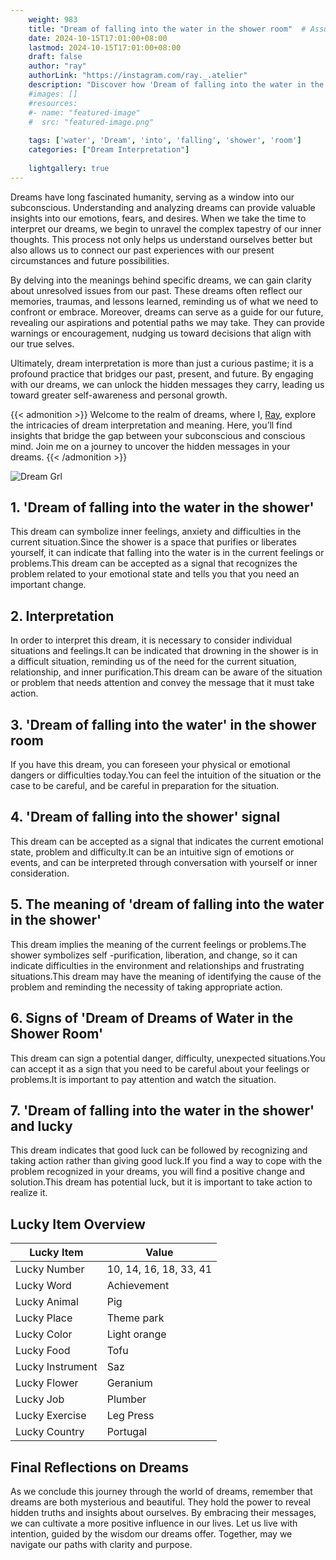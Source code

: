 ```yaml
---
    weight: 983
    title: "Dream of falling into the water in the shower room"  # Assuming 'title' column exists
    date: 2024-10-15T17:01:00+08:00
    lastmod: 2024-10-15T17:01:00+08:00
    draft: false
    author: "ray"
    authorLink: "https://instagram.com/ray._.atelier"
    description: "Discover how 'Dream of falling into the water in the shower room' can interpret your future and uncover its significant meanings in your life."
    #images: []
    #resources:
    #- name: "featured-image"
    #  src: "featured-image.png"
    
    tags: ['water', 'Dream', 'into', 'falling', 'shower', 'room']
    categories: ["Dream Interpretation"]
    
    lightgallery: true
---
```

    
Dreams have long fascinated humanity, serving as a window into our subconscious. Understanding and analyzing dreams can provide valuable insights into our emotions, fears, and desires. When we take the time to interpret our dreams, we begin to unravel the complex tapestry of our inner thoughts. This process not only helps us understand ourselves better but also allows us to connect our past experiences with our present circumstances and future possibilities.

By delving into the meanings behind specific dreams, we can gain clarity about unresolved issues from our past. These dreams often reflect our memories, traumas, and lessons learned, reminding us of what we need to confront or embrace. Moreover, dreams can serve as a guide for our future, revealing our aspirations and potential paths we may take. They can provide warnings or encouragement, nudging us toward decisions that align with our true selves.

Ultimately, dream interpretation is more than just a curious pastime; it is a profound practice that bridges our past, present, and future. By engaging with our dreams, we can unlock the hidden messages they carry, leading us toward greater self-awareness and personal growth.

{{< admonition >}}
Welcome to the realm of dreams, where I, [Ray](https://instagram.com/ray._.atelier), explore the intricacies of dream interpretation and meaning. Here, you’ll find insights that bridge the gap between your subconscious and conscious mind. Join me on a journey to uncover the hidden messages in your dreams.
{{< /admonition >}}

![Dream Grl](https://cdn.pixabay.com/photo/2017/11/02/03/35/gothic-2910057_1280.jpg "Dream Grl")

## 1. 'Dream of falling into the water in the shower'
This dream can symbolize inner feelings, anxiety and difficulties in the current situation.Since the shower is a space that purifies or liberates yourself, it can indicate that falling into the water is in the current feelings or problems.This dream can be accepted as a signal that recognizes the problem related to your emotional state and tells you that you need an important change.

## 2. Interpretation
In order to interpret this dream, it is necessary to consider individual situations and feelings.It can be indicated that drowning in the shower is in a difficult situation, reminding us of the need for the current situation, relationship, and inner purification.This dream can be aware of the situation or problem that needs attention and convey the message that it must take action.

## 3. 'Dream of falling into the water' in the shower room
If you have this dream, you can foreseen your physical or emotional dangers or difficulties today.You can feel the intuition of the situation or the case to be careful, and be careful in preparation for the situation.

## 4. 'Dream of falling into the shower' signal
This dream can be accepted as a signal that indicates the current emotional state, problem and difficulty.It can be an intuitive sign of emotions or events, and can be interpreted through conversation with yourself or inner consideration.

## 5. The meaning of 'dream of falling into the water in the shower'
This dream implies the meaning of the current feelings or problems.The shower symbolizes self -purification, liberation, and change, so it can indicate difficulties in the environment and relationships and frustrating situations.This dream may have the meaning of identifying the cause of the problem and reminding the necessity of taking appropriate action.

## 6. Signs of 'Dream of Dreams of Water in the Shower Room'
This dream can sign a potential danger, difficulty, unexpected situations.You can accept it as a sign that you need to be careful about your feelings or problems.It is important to pay attention and watch the situation.

## 7. 'Dream of falling into the water in the shower' and lucky
This dream indicates that good luck can be followed by recognizing and taking action rather than giving good luck.If you find a way to cope with the problem recognized in your dreams, you will find a positive change and solution.This dream has potential luck, but it is important to take action to realize it.

## Lucky Item Overview
| Lucky Item          | Value              |
|---------------|--------------------|
| Lucky Number        | 10, 14, 16, 18, 33, 41  |
| Lucky Word          | Achievement |
| Lucky Animal        | Pig |
| Lucky Place         | Theme park     |
| Lucky Color         | Light orange     |
| Lucky Food          | Tofu      |
| Lucky Instrument    | Saz |
| Lucky Flower        | Geranium    |
| Lucky Job           | Plumber       |
| Lucky Exercise      | Leg Press  |
| Lucky Country       | Portugal    |


##  Final Reflections on Dreams

As we conclude this journey through the world of dreams, remember that dreams are both mysterious and beautiful. They hold the power to reveal hidden truths and insights about ourselves. By embracing their messages, we can cultivate a more positive influence in our lives. Let us live with intention, guided by the wisdom our dreams offer. Together, may we navigate our paths with clarity and purpose.
